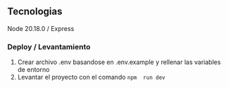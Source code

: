 ## Tecnologias
Node 20.18.0 / Express

### Deploy / Levantamiento
1. Crear archivo .env basandose en .env.example y rellenar las variables de entorno
2. Levantar el proyecto con el comando ``npm  run dev``